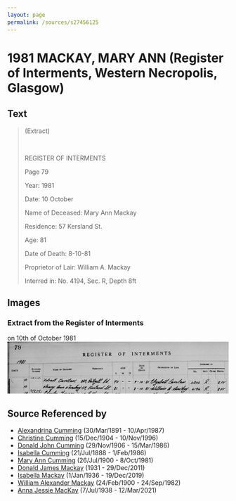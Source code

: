 ```yaml
---
layout: page
permalink: /sources/s27456125
---
```


# 1981 MACKAY, MARY ANN (Register of Interments, Western Necropolis, Glasgow)


## Text

> (Extract)
>
> <br/>
>
> REGISTER OF INTERMENTS
>
> Page 79
>
> Year: 1981
>
> Date: 10 October
>
> Name of Deceased: Mary Ann Mackay
>
> Residence: 57 Kersland St.
>
> Age: 81
>
> Date of Death: 8-10-81
>
> Proprietor of Lair: William A. Mackay
>
> Interred in: No. 4194, Sec. R, Depth 8ft
>

## Images

### Extract from the Register of Interments

on 10th of October 1981
![Extract from the Register of Interments](../media/97217076.jpg)

## Source Referenced by

* [Alexandrina Cumming](../people/@57186713@-alexandrina-cumming-b1891-3-30-d1987-4-10.md) (30/Mar/1891 - 10/Apr/1987)
* [Christine Cumming](../people/@24328630@-christine-cumming-b1904-12-15-d1996-11-10.md) (15/Dec/1904 - 10/Nov/1996)
* [Donald John Cumming](../people/@22331378@-donald-john-cumming-b1906-11-29-d1986-3-15.md) (29/Nov/1906 - 15/Mar/1986)
* [Isabella Cumming](../people/@84684994@-isabella-cumming-b1888-7-21-d1986-2-1.md) (21/Jul/1888 - 1/Feb/1986)
* [Mary Ann Cumming](../people/@48241984@-mary-ann-cumming-b1900-7-26-d1981-10-8.md) (26/Jul/1900 - 8/Oct/1981)
* [Donald James Mackay](../people/@43065376@-donald-james-mackay-b1931-d2011-12-29.md) (1931 - 29/Dec/2011)
* [Isabella Mackay](../people/@25303611@-isabella-mackay-b1936-1-1-d2019-12-19.md) (1/Jan/1936 - 19/Dec/2019)
* [William Alexander Mackay](../people/@9383584@-william-alexander-mackay-b1900-2-24-d1982-9-24.md) (24/Feb/1900 - 24/Sep/1982)
* [Anna Jessie MacKay](../people/@41265374@-anna-jessie-mackay-b1938-7-7-d2021-3-12.md) (7/Jul/1938 - 12/Mar/2021)
